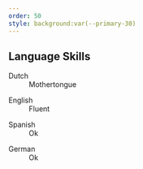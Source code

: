 ```yaml
---
order: 50
style: background:var(--primary-30)
---
```


## Language Skills

<dl>
<dt>Dutch</dt>
<dd>Mothertongue</dd>
</dl>

<dl>
<dt>English</dt>
<dd>Fluent</dd>
</dl>

<dl>
<dt>Spanish</dt>
<dd>Ok</dd>
</dl>

<dl>
<dt>German</dt>
<dd>Ok</dd>
</dl>
